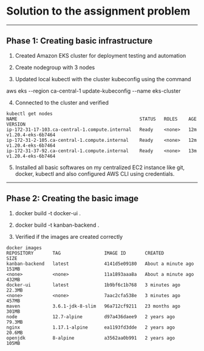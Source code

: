 # Solution to the assignment problem

*******************************************************************************************

## **Phase 1: Creating basic infrastructure**

1. Created Amazon EKS cluster for deployment testing and automation

2. Create nodegroup with 3 nodes

3. Updated local kubectl with the cluster kubeconfig using the command

  aws eks --region ca-central-1 update-kubeconfig --name eks-cluster

4. Connected to the cluster and verified

```
kubectl get nodes
NAME                                             STATUS   ROLES    AGE   VERSION
ip-172-31-17-103.ca-central-1.compute.internal   Ready    <none>   12m   v1.20.4-eks-6b7464
ip-172-31-2-105.ca-central-1.compute.internal    Ready    <none>   12m   v1.20.4-eks-6b7464
ip-172-31-37-92.ca-central-1.compute.internal    Ready    <none>   13m   v1.20.4-eks-6b7464
```

5. Installed all basic softwares on my centralized EC2 instance like git, docker, kubectl and also configured AWS CLI using credentials.

************************************************************************************************


## **Phase 2: Creating the basic image**

1. docker build -t docker-ui .

2. docker build -t kanban-backend .

3. Verified if the images are created correctly 
```
docker images
REPOSITORY       TAG                IMAGE ID       CREATED              SIZE
kanban-backend   latest             4141d5e09180   About a minute ago   151MB
<none>           <none>             11a1893aaa8a   About a minute ago   432MB
docker-ui        latest             1b9bf6c1b768   3 minutes ago        22.3MB
<none>           <none>             7aac2cfa538e   3 minutes ago        457MB
maven            3.6.1-jdk-8-slim   96a712cf9211   23 months ago        301MB
node             12.7-alpine        d97a436daee9   2 years ago          79.3MB
nginx            1.17.1-alpine      ea1193fd3dde   2 years ago          20.6MB
openjdk          8-alpine           a3562aa0b991   2 years ago          105MB
```

